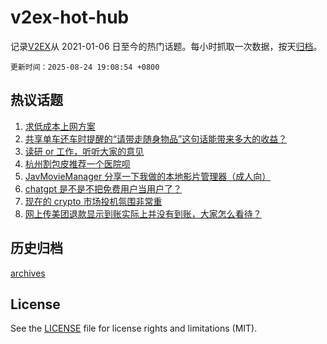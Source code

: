 # v2ex-hot-hub

 记录[V2EX](https://www.v2ex.com/)从 2021-01-06 日至今的热门话题。每小时抓取一次数据，按天[归档](archives)。

`更新时间：2025-08-24 19:08:54 +0800`

## 热议话题

1. [求低成本上网方案](https://www.v2ex.com/t/1154521)
1. [共享单车还车时提醒的“请带走随身物品”这句话能带来多大的收益？](https://www.v2ex.com/t/1154532)
1. [读研 or 工作，听听大家的意见](https://www.v2ex.com/t/1154503)
1. [杭州割包皮推荐一个医院呗](https://www.v2ex.com/t/1154537)
1. [JavMovieManager 分享一下我做的本地影片管理器（成人向）](https://www.v2ex.com/t/1154524)
1. [chatgpt 是不是不把免费用户当用户了？](https://www.v2ex.com/t/1154470)
1. [现在的 crypto 市场投机氛围非常重](https://www.v2ex.com/t/1154518)
1. [网上传美团退款显示到账实际上并没有到账，大家怎么看待？](https://www.v2ex.com/t/1154526)

## 历史归档

[archives](archives)

## License

See the [LICENSE](LICENSE) file for license rights and limitations (MIT).
